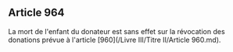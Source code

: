 Article 964
----
La mort de l'enfant du donateur est sans effet sur la révocation des donations
prévue à l'article [960](/Livre III/Titre II/Article 960.md).

